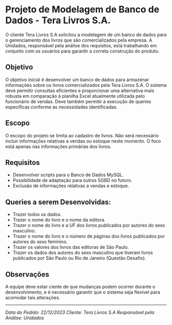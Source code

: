 # Projeto de Modelagem de Banco de Dados - Tera Livros S.A.

O cliente Tera Livros S.A solicitou a modelagem de um banco de dados para o gerenciamento dos livros que são comercializados pela empresa. A Unidados, responsável pela análise dos requisitos, está trabalhando em conjunto com os usuários para garantir a correta construção do produto.

## Objetivo
O objetivo inicial é desenvolver um banco de dados para armazenar informações sobre os livros comercializados pela Tera Livros S.A. O sistema deve permitir consultas eficientes e proporcionar uma alternativa mais robusta em comparação à planilha Excel atualmente utilizada pelo funcionário de vendas. Deve também permitir a execução de queries específicas conforme as necessidades identificadas.

## Escopo
O escopo do projeto se limita ao cadastro de livros. Não será necessário incluir informações relativas a vendas ou estoque neste momento. O foco está apenas nas informações primárias dos livros.

## Requisitos

- Desenvolver scripts para o Banco de Dados MySQL.
- Possibilidade de adaptação para outros SGBD no futuro.
- Exclusão de informações relativas a vendas e estoque.

## Queries a serem Desenvolvidas:


- Trazer todos os dados.
- Trazer o nome do livro e o nome da editora.
- Trazer o nome do livro e a UF dos livros publicados por autores do sexo masculino.
- Trazer o nome do livro e o número de páginas dos livros publicados por autores do sexo feminino.
- Trazer os valores dos livros das editoras de São Paulo.
- Trazer os dados dos autores do sexo masculino que tiveram livros publicados por São Paulo ou Rio de Janeiro (Questão Desafio).

## Observações

A equipe deve estar ciente de que mudanças podem ocorrer durante o desenvolvimento, e é necessário garantir que o sistema seja flexível para acomodar tais alterações.

---
*Data do Pedido: 22/12/2023*
*Cliente: Tera Livros S.A*
*Responsável pela Análise: Unidados*


